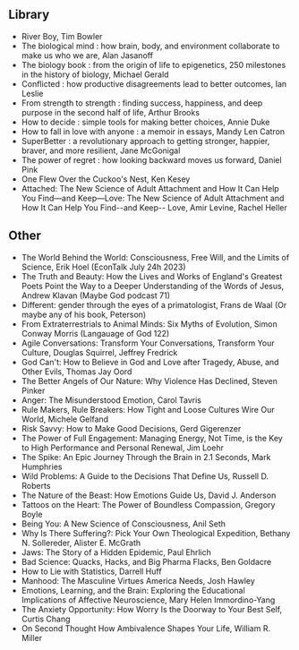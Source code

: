 ## Library

- River Boy, Tim Bowler
- The biological mind : how brain, body, and environment collaborate to make us who we are, Alan Jasanoff
- The biology book : from the origin of life to epigenetics, 250 milestones in the history of biology, Michael Gerald
- Conflicted : how productive disagreements lead to better outcomes, Ian Leslie
- From strength to strength : finding success, happiness, and deep purpose in the second half of life, Arthur Brooks
- How to decide : simple tools for making better choices, Annie Duke
- How to fall in love with anyone : a memoir in essays, Mandy Len Catron
- SuperBetter : a revolutionary approach to getting stronger, happier, braver, and more resilient, Jane McGonigal
- The power of regret : how looking backward moves us forward, Daniel Pink
- One Flew Over the Cuckoo's Nest, Ken Kesey
- Attached: The New Science of Adult Attachment and How It Can Help You Find—and Keep—Love: The New Science of Adult Attachment and How It Can Help You Find--and Keep-- Love, Amir Levine, Rachel Heller

## Other

-  The World Behind the World: Consciousness, Free Will, and the Limits of Science, Erik Hoel (EconTalk July 24h 2023)
- The Truth and Beauty: How the Lives and Works of England's Greatest Poets Point the Way to a Deeper Understanding of the Words of Jesus, Andrew Klavan (Maybe God podcast 71)
- Different: gender through the eyes of a primatologist, Frans de Waal (Or maybe any of his book, Peterson)
- From Extraterrestrials to Animal Minds: Six Myths of Evolution, Simon Conway Morris (Langauage of God 122)
- Agile Conversations: Transform Your Conversations, Transform Your Culture, Douglas Squirrel, Jeffrey Fredrick
- God Can't: How to Believe in God and Love after Tragedy, Abuse, and Other Evils, Thomas Jay Oord
- The Better Angels of Our Nature: Why Violence Has Declined, Steven Pinker
- Anger: The Misunderstood Emotion, Carol Tavris
- Rule Makers, Rule Breakers: How Tight and Loose Cultures Wire Our World, Michele Gelfand 
- Risk Savvy: How to Make Good Decisions, Gerd Gigerenzer
- The Power of Full Engagement: Managing Energy, Not Time, is the Key to High Performance and Personal Renewal, Jim Loehr
- The Spike: An Epic Journey Through the Brain in 2.1 Seconds, Mark Humphries 
- Wild Problems: A Guide to the Decisions That Define Us, Russell D. Roberts
- The Nature of the Beast: How Emotions Guide Us, David J. Anderson
- Tattoos on the Heart: The Power of Boundless Compassion, Gregory Boyle
- Being You: A New Science of Consciousness, Anil Seth
- Why Is There Suffering?: Pick Your Own Theological Expedition, Bethany N. Sollereder, Alister E. McGrath
- Jaws: The Story of a Hidden Epidemic, Paul Ehrlich
- Bad Science: Quacks, Hacks, and Big Pharma Flacks, Ben Goldacre 
- How to Lie with Statistics, Darrell Huff
- Manhood: The Masculine Virtues America Needs, Josh Hawley 
- Emotions, Learning, and the Brain: Exploring the Educational Implications of Affective Neuroscience, Mary Helen Immordino-Yang
- The Anxiety Opportunity: How Worry Is the Doorway to Your Best Self, Curtis Chang
- On Second Thought How Ambivalence Shapes Your Life, William R. Miller
